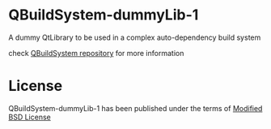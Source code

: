 # QBuildSystem-dummyLib-1
A dummy QtLibrary to be used in a complex auto-dependency build system

check [QBuildSystem repository](https://github.com/Targoman/QBuildSystem) for more information

# License
QBuildSystem-dummyLib-1 has been published under the terms of [Modified BSD License](./LICENSE) 
